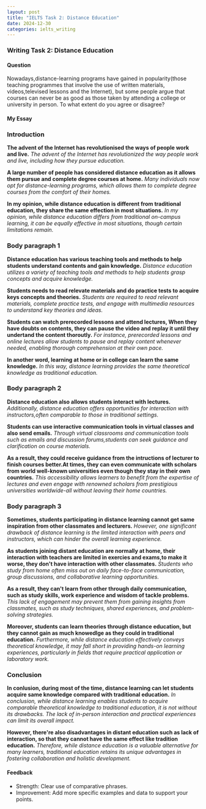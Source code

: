 ```yaml
---
layout: post
title: "IELTS Task 2: Distance Education"
date: 2024-12-30
categories: ielts_writing
---
```


### Writing Task 2: Distance Education

#### Question
Nowadays,distance-learning programs have gained in popularity(those teaching programmes that involve the use of written materials, videos,televised lessons and the Internet), but some people argue that courses can never be as good as those taken by attending a college or university in person. To what extent do you agree or disagree?

#### My Essay

### Introduction
**The advent of the Internet has revolutionised the ways of people work and live.**
*The advent of the Internet has revolutionized the way people work and live, including how they pursue education.*

**A large number of people has considered distance education as it allows them pursue and complete degree courses at home.**
*Many individuals now opt for distance-learning programs, which allows them to complete degree courses from the comfort of their homes.*

**In my opinion, while distance education is different from traditional education, they share the same effection in most situations.**
*In my opinion, while distance education differs from traditional on-campus learning, it can be equally effective in most situations, though certain limitations remain.*

### Body paragraph 1
**Distance education has various teaching tools and methods to help students understand contents and gain knowledge.**
*Distance education utilizes a variety of teaching tools and methods to help students grasp concepts and acquire knowledge.*

**Students needs to read relevate materials and do practice tests to acquire keys concepts and theories.** 
*Students are required to read relevant materials, complete practice tests, and engage with multimedia resources to understand key theories and ideas.*

**Students can watch prerecorded lessons and attend lectures, When they have doubts on contents, they can pause the video and replay it until they undertand the content thoroutly.** 
*For instance, prerecorded lessons and online lectures allow students to pause and replay content whenever needed, enabling thorough comprehension at their own pace.*

**In another word, learning at home or in college can learn the same knowledge.** 
*In this way, distance learning provides the same theoretical knowledge as traditional education.*

### Body paragraph 2
**Distance education also allows students interact with lectures.**
*Additionally, distance education offers opportunities for interaction with instructors,often comparable to those in traditional settings.*

**Students can use interactive communication tools in virtual classes and also send emails.** 
*Through virtual classrooms and communication tools such as emails and discussion forums,students can seek guidance and clarification on course materials.*

**As a result, they could receive guidance from the intructions of lecturer to finish courses better.At times, they can even communicate with scholars from world well-known universities even though they stay in their own countries.**
*This accessibility allows learners to benefit from the expertise of lectures and even engage with renowned scholars from prestigious universities worldwide-all without leaving their home countries.*

### Body paragraph 3
**Sometimes, students participating in distance learning cannot get same inspiration from other classmates and lecturers.**
*However, one significant drawback of distance learning is the limited interaction with peers and instructors, which can hinder the overall learning experience.*

**As students joining distant education are normally at home, their interaction with teachers are limited in exercies and exams,to make it worse, they don't have interaction with other classmates.** 
*Students who study from home often miss out on daily face-to-face communication, group discussions, and collaborative learning opportunities.*

**As a result, they can't learn from other through daily communication, such as study skills, work experience and wisdom of tackle problems.**
*This lack of engagement may prevent them from gaining insights from classmates, such as study techniques, shared experiences, and problem-solving strategies.*

**Moreover, students can learn theories through distance education, but they cannot gain as much knowedlge as they could in traditional education.**
*Furthermore, while distance education effectively conveys theoretical knowledge, it may fall short in providing hands-on learning experiences, particularly in fields that require practical application or laboratory work.*

### Conclusion
**In conlusion, during most of the time, distance learning can let students acquire same knowledge compared with traditional education.** 
*In conclusion, while distance learning enables students to acquire comparable theoretical knowledge to traditional education, it is not without its drawbacks. The lack of in-person interaction and practical experiences can limit its overall impact.*

**However, there're also disadvantages in distant education such as lack of interaction, so that they cannot have the same effect like tradition education.** 
*Therefore, while distance education is a valuable alternative for many learners, traditional education retains its unique advantages in fostering collaboration and holistic development.*

#### Feedback
- Strength: Clear use of comparative phrases.
- Improvement: Add more specific examples and data to support your points.
